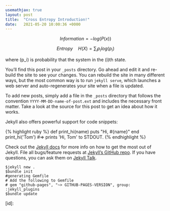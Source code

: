 ```yaml
---
usemathjax: true
layout: post
title:  "Cross Entropy Introduction!"
date:   2021-05-20 10:00:36 +0000
---
```

$$
Information = -log(P(x))
$$

$$
Entropy\quad H(X) = \sum_i p_i log(p_i)
$$

where \(p_i​\) is probability that the system in the ​\(i​\)th state.



You’ll find this post in your `_posts` directory. Go ahead and edit it and re-build the site to see your changes. You can rebuild the site in many different ways, but the most common way is to run `jekyll serve`, which launches a web server and auto-regenerates your site when a file is updated.

To add new posts, simply add a file in the `_posts` directory that follows the convention `YYYY-MM-DD-name-of-post.ext` and includes the necessary front matter. Take a look at the source for this post to get an idea about how it works.

Jekyll also offers powerful support for code snippets:

{% highlight ruby %}
def print_hi(name)
  puts "Hi, #{name}"
end
print_hi('Tom')
#=> prints 'Hi, Tom' to STDOUT.
{% endhighlight %}

Check out the [Jekyll docs][jekyll-docs] for more info on how to get the most out of Jekyll. File all bugs/feature requests at [Jekyll’s GitHub repo][jekyll-gh]. If you have questions, you can ask them on [Jekyll Talk][jekyll-talk].

[jekyll-docs]: http://jekyllrb.com/docs/home
[jekyll-gh]:   https://github.com/jekyll/jekyll
[jekyll-talk]: https://talk.jekyllrb.com/

```shell
$jekyll new .
$bundle init
#generating Gemfile
# Add the following to Gemfile
# gem "github-pages", "~> GITHUB-PAGES-VERSION", group: :jekyll_plugins
$bundle update
```



[id]: 
